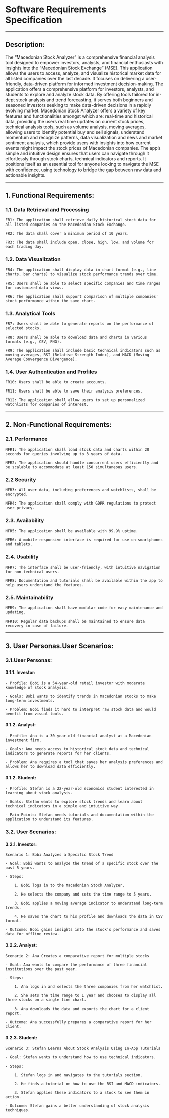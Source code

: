 # Software Requirements Specification
___
## Description:
The “Macedonian Stock Analyzer” is a comprehensive financial analysis tool designed to empower investors, analysts, and financial enthusiasts with insights into the “Macedonian Stock Exchange” (MSE). This application allows the users to access, analyze, and visualize historical market data for all listed companies over the last decade. It focuses on delivering a user-friendly, data-driven platform for informed investment decision-making. 
	The application offers a comprehensive platform for investors, analysts, and students to explore and analyze stock data. By offering tools tailored for in-dept stock analysis and trend forecasting, it serves both beginners and seasoned investors seeking to make data-driven decisions in a rapidly evolving market. 
	Macedonian Stock Analyzer offers a variety of key features and functionalities amongst which are: real-time and historical data, providing the users real time updates on current stock prices, technical analysis tools, such as volume analysis, moving averages, allowing users to identify potential buy and sell signals, understand momentum and recognize patterns, data visualization and news and market sentiment analysis, which provide users with insights into how current events might impact the stock prices of Macedonian companies. 
	The app’s simple and intuitive design ensures that users can navigate through it effortlessly through stock charts, technical indicators and reports. It positions itself as an essential tool for anyone looking to navigate the MSE with confidence, using technology to bridge the gap between raw data and actionable insights.  

___

## 1. Functional Requirements:

### 1.1. Data Retrieval and Processing 

	FR1: The application shall retrieve daily historical stock data for all listed companies on the Macedonian Stock Exchange. 

	FR2: The data shall cover a minimum period of 10 years. 

	FR3: The data shall include open, close, high, low, and volume for each trading day. 

### 1.2. Data Visualization 

	FR4: The application shall display data in chart format (e.g., line charts, bar charts) to visualize stock performance trends over time. 

	FR5: Users shall be able to select specific companies and time ranges for customized data views. 

	FR6: The application shall support comparison of multiple companies' stock performance within the same chart. 

### 1.3. Analytical Tools 

	FR7: Users shall be able to generate reports on the performance of selected stocks. 

	FR8: Users shall be able to download data and charts in various formats (e.g., CSV, PNG). 

	FR9: The application shall include basic technical indicators such as moving averages, RSI (Relative Strength Index), and MACD (Moving Average Convergence Divergence). 

### 1.4. User Authentication and Profiles 

	FR10: Users shall be able to create accounts. 

	FR11: Users shall be able to save their analysis preferences. 

	FR12: The application shall allow users to set up personalized watchlists for companies of interest. 

___

## 2. Non-Functional Requirements:

### 2.1. Performance 
```
NFR1: The application shall load stock data and charts within 20 seconds for queries involving up to 3 years of data. 

NFR2: The application should handle concurrent users efficiently and be scalable to accommodate at least 150 simultaneous users. 
   ```

### 2.2 Security
```
NFR3: All user data, including preferences and watchlists, shall be encrypted.
   
NFR4: The application shall comply with GDPR regulations to protect user privacy.
```
### 2.3. Availability 

    NFR5: The application shall be available with 99.9% uptime.

    NFR6: A mobile-responsive interface is required for use on smartphones and tablets. 
    
### 2.4. Usability
    
```
NFR7: The interface shall be user-friendly, with intuitive navigation for non-technical users. 

NFR8: Documentation and tutorials shall be available within the app to help users understand the features.
```
### 2.5. Maintainability 
```
NFR9: The application shall have modular code for easy maintenance and updating. 

NFR10: Regular data backups shall be maintained to ensure data recovery in case of failure. 
 ```

___

## 3. User Personas.User Scenarios:

### 3.1.User Personas:

#### 3.1.1. Investor:
```
- Profile: Bobi is a 54-year-old retail investor with moderate knowledge of stock analysis.

- Goals: Bobi wants to identify trends in Macedonian stocks to make long-term investments.

- Problem: Bobi finds it hard to interpret raw stock data and would benefit from visual tools.
```
#### 3.1.2. Analyst:
```
- Profile: Ana is a 30-year-old financial analyst at a Macedonian investment firm.

- Goals: Ana needs access to historical stock data and technical indicators to generate reports for her clients.

- Problem: Ana requires a tool that saves her analysis preferences and allows her to download data efficiently.
```
#### 3.1.2. Student:
```
- Profile: Stefan is a 22-year-old economics student interested in learning about stock analysis.

- Goals: Stefan wants to explore stock trends and learn about technical indicators in a simple and intuitive way.

- Pain Points: Stefan needs tutorials and documentation within the application to understand its features.
```

### 3.2. User Scenarios:
#### 3.2.1. Investor:
````
Scenario 1: Bobi Analyzes a Specific Stock Trend 

- Goal: Bobi wants to analyze the trend of a specific stock over the past 5 years. 

- Steps: 

	1. Bobi logs in to the Macedonian Stock Analyzer. 

	2. He selects the company and sets the time range to 5 years. 

	3. Bobi applies a moving average indicator to understand long-term trends. 

	4. He saves the chart to his profile and downloads the data in CSV format. 

- Outcome: Bobi gains insights into the stock’s performance and saves data for offline review. 
````
#### 3.2.2. Analyst:
```
Scenario 2: Ana Creates a comparative report for multiple stocks 

- Goal: Ana wants to compare the performance of three financial institutions over the past year. 

- Steps: 

	1. Ana logs in and selects the three companies from her watchlist. 

	2. She sets the time range to 1 year and chooses to display all three stocks on a single line chart. 

	3. Ana downloads the data and exports the chart for a client report. 

- Outcome: Ana successfully prepares a comparative report for her client.
```
#### 3.2.3. Student:
```
Scenario 3: Stefan Learns About Stock Analysis Using In-App Tutorials 

- Goal: Stefan wants to understand how to use technical indicators. 

- Steps: 

	1. Stefan logs in and navigates to the tutorials section. 

	2. He finds a tutorial on how to use the RSI and MACD indicators. 

	3. Stefan applies these indicators to a stock to see them in action. 

- Outcome: Stefan gains a better understanding of stock analysis techniques. 
```
